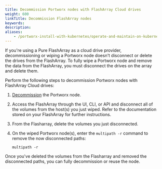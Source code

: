 ```yaml
---
title: Decommission Portworx nodes with FlashArray Cloud drives
weight: 600
linkTitle: Decommission FlashArray nodes
keywords: 
description: 
aliases:
    - /portworx-install-with-kubernetes/operate-and-maintain-on-kubernetes/uninstall/decomission-FA/
---
```

If you're using a Pure FlashArray as a cloud drive provider, decommissioning or wiping a Portworx node doesn't disconnect or delete the drives from the FlashArray. To fully wipe a Portworx node and remove the data from the FlashArray, you must disconnect the drives on the array and delete them. 

Perform the following steps to decommission Portworx nodes with FlashArray Cloud drives:

1. [Decommission](/operations/operate-kubernetes/uninstall/decommission-a-node/) the Portworx node.
2. Access the FlashArray through the UI, CLI, or API and disconnect all of the volumes from the host(s) you just wiped. Refer to the documentation stored on your FlashArray for further instructions. 
3. From the Flasharray, delete the volumes you just disconnected.
4. On the wiped Portworx node(s), enter the `multipath -r` command to remove the now disconnected paths:

    ```text
    multipath -r
    ```

Once you've deleted the volumes from the Flasharray and removed the disconnected paths, you can fully decommission or reuse the node.